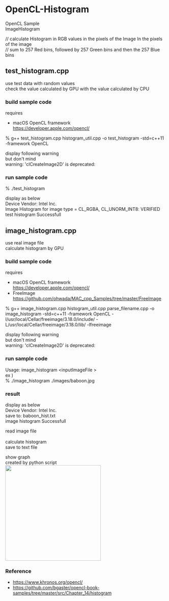 OpenCL-Histogram
===============

OpenCL Sample <br/>
ImageHistogram <br/>

// calculate Histogram in RGB values in the pixels of the Image
In the pixels of the image <br/>
// sum to 257 Red bins, followed by 257 Green bins and then the 257 Blue bins <br/>


## test_histogram.cpp <br/>
use test data with random values <br/>
check the value calculated by GPU with the value calculated by CPU <br/>

### build sample code 
requires  <br/>
- macOS  OpenCL framework <br/>
https://developer.apple.com/opencl/ <br/>

% g++ test_histogram.cpp  histogram_util.cpp  -o test_histogram -std=c++11 -framework OpenCL <br/>

display following warning  <br/>
but don't mind <br/>
warning: 'clCreateImage2D' is deprecated:  <br/>

### run sample code 
% ./test_histogram <br/>


display as below <br/>
Device Vendor: Intel Inc.  <br/>
Image Histogram for image type = CL_RGBA, CL_UNORM_INT8: VERIFIED <br/>
test histogram Successfull <br/>

## image_histogram.cpp <br/>
use real image file <br/>
calculate histogram  by GPU <br/>

### build sample code 
requires  <br/>
- macOS  OpenCL framework <br/>
https://developer.apple.com/opencl/ <br/>
- FreeImage <br/>
https://github.com/ohwada/MAC_cpp_Samples/tree/master/FreeImage <br/>

% g++ image_histogram.cpp  histogram_util.cpp parse_filename.cpp -o image_histogram -std=c++11 -framework OpenCL  -I/usr/local/Cellar/freeimage/3.18.0/include/ -L/usr/local/Cellar/freeimage/3.18.0/lib/ -lfreeimage <br/>

display following warning  <br/>
but don't mind <br/>
warning: 'clCreateImage2D' is deprecated:  <br/>

### run sample code 
Usage:  image_histogram   \<inputImageFile \> <br/>
ex ) <br/>
% ./image_histogram  ./images/baboon.jpg <br/>

### result 
display as below <br/>
Device Vendor: Intel Inc.  <br/>
save to: baboon_hist.txt  <br/>
image histogram Successfull  <br/>

read image file <br/>  
calculate histogram <br/> 
save to text file <br/> 

show graph  <br/>
created by python script <br/>
<image src="https://raw.githubusercontent.com/ohwada/MAC_cpp_Samples/master/OpenCL-Histogram/result/baboon_hist_plot.png" width="300" /><br/>

### Reference 
- https://www.khronos.org/opencl/
- https://github.com/bgaster/opencl-book-samples/tree/master/src/Chapter_14/histogram

